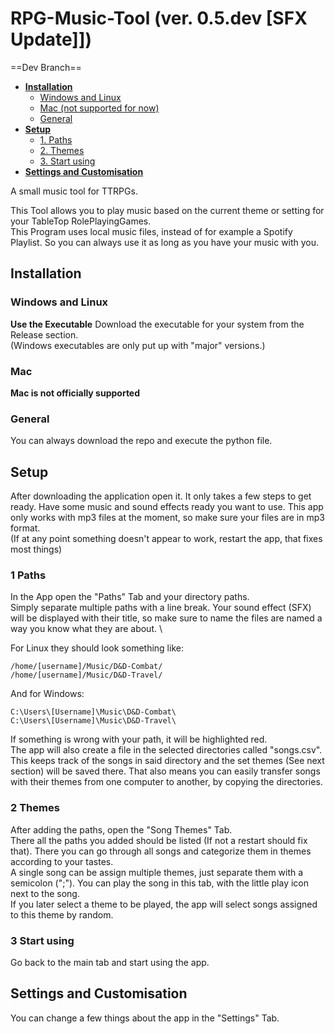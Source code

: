 # RPG-Music-Tool (ver. 0.5.dev [SFX Update]])

==Dev Branch==

- **[Installation](#installation)**
	- [Windows and Linux](#windows-and-linux)
	- [Mac (not supported for now)](#mac)
	- [General](#general)
- **[Setup](#setup)**
	- [1. Paths](#1-paths)
	- [2. Themes](#2-themes)
	- [3. Start using](#3-start-using)
- **[Settings and Customisation](#settings-and-customisation)**


A small music tool for TTRPGs.

This Tool allows you to play music based on the current theme or setting for your TableTop RolePlayingGames. \
This Program uses local music files, instead of for example a Spotify Playlist. So you can always use it as long as you have your music with you.

## Installation
### Windows and Linux
**Use the Executable**
Download the executable for your system from the Release section. \
(Windows executables are only put up with "major" versions.)

### Mac
**Mac is not officially supported**

### General
You can always download the repo and execute the python file.


## Setup
After downloading the application open it. It only takes a few steps to get ready. Have some music and sound effects ready you want to use. This app only works with mp3 files at the moment, so make sure your files are in mp3 format.\
(If at any point something doesn't appear to work, restart the app, that fixes most things)

### 1 Paths
In the App open the "Paths" Tab and your directory paths. \
Simply separate multiple paths with a line break. Your sound effect (SFX) will be displayed with their title, so make sure to name the files are named a way you know what they are about. \

For Linux they should look something like:
```
/home/[username]/Music/D&D-Combat/
/home/[username]/Music/D&D-Travel/
```

And for Windows:
```
C:\Users\[Username]\Music\D&D-Combat\
C:\Users\[Username]\Music\D&D-Travel\
```

If something is wrong with your path, it will be highlighted red.\
The app will also create a file in the selected directories called "songs.csv". This keeps track of the songs in said directory and the set themes (See next section) will be saved there. That also means you can easily transfer songs with their themes from one computer to another, by copying the directories.

### 2 Themes
After adding the paths, open the "Song Themes" Tab.\
There all the paths you added should be listed (If not a restart should fix that). There you can go through all songs and categorize them in themes according to your tastes.\
A single song can be assign multiple themes, just separate them with a semicolon (";"). You can play the song in this tab, with the little play icon next to the song.\
If you later select a theme to be played, the app will select songs assigned to this theme by random.

### 3 Start using
Go back to the main tab and start using the app.

## Settings and Customisation
You can change a few things about the app in the "Settings" Tab.

